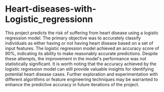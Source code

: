 # Heart-diseases-with-Logistic_regressionn
This project predicts the risk of suffering from heart disease using a logistic regression model. The primary objective was to accurately classify individuals as either having or not having heart disease based on a set of input features.
The logistic regression model achieved an accuracy score of 90%, indicating its ability to make reasonably accurate predictions.
Despite these attempts, the improvement in the model's performance was not statistically significant. It is worth noting that the accuracy achieved by the logistic regression model can still provide valuable insights for identifying potential heart disease cases. Further exploration and experimentation with different algorithms or feature engineering techniques may be warranted to enhance the predictive accuracy in future iterations of the project.






